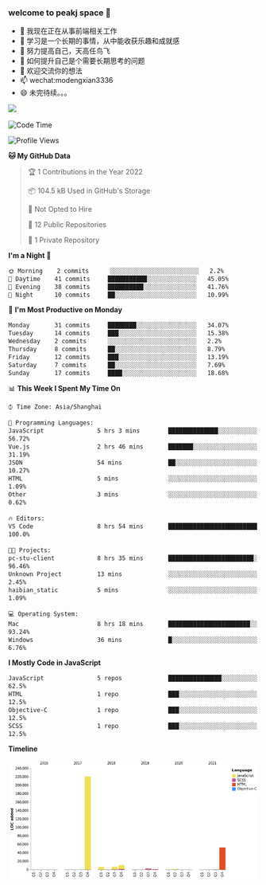 ### welcome to peakj space 👋



- 🔭 我现在正在从事前端相关工作
- 🌱 学习是一个长期的事情，从中能收获乐趣和成就感
- 👯 努力提高自己，天高任鸟飞
- 🤔 如何提升自己是个需要长期思考的问题
- 💬 欢迎交流你的想法
- 📫 wechat:modengxian3336
- 😄 未完待续。。。

![](https://s2.ax1x.com/2019/06/28/ZKxc4J.jpg)

<!--START_SECTION:waka-->
![Code Time](http://img.shields.io/badge/Code%20Time-854%20hrs%2054%20mins-blue)

![Profile Views](http://img.shields.io/badge/Profile%20Views-0-blue)

**🐱 My GitHub Data** 

> 🏆 1 Contributions in the Year 2022
 > 
> 📦 104.5 kB Used in GitHub's Storage 
 > 
> 🚫 Not Opted to Hire
 > 
> 📜 12 Public Repositories 
 > 
> 🔑 1 Private Repository 
 > 
**I'm a Night 🦉** 

```text
🌞 Morning    2 commits      ░░░░░░░░░░░░░░░░░░░░░░░░░   2.2% 
🌆 Daytime    41 commits     ███████████░░░░░░░░░░░░░░   45.05% 
🌃 Evening    38 commits     ██████████░░░░░░░░░░░░░░░   41.76% 
🌙 Night      10 commits     ██░░░░░░░░░░░░░░░░░░░░░░░   10.99%

```
📅 **I'm Most Productive on Monday** 

```text
Monday       31 commits     ████████░░░░░░░░░░░░░░░░░   34.07% 
Tuesday      14 commits     ███░░░░░░░░░░░░░░░░░░░░░░   15.38% 
Wednesday    2 commits      ░░░░░░░░░░░░░░░░░░░░░░░░░   2.2% 
Thursday     8 commits      ██░░░░░░░░░░░░░░░░░░░░░░░   8.79% 
Friday       12 commits     ███░░░░░░░░░░░░░░░░░░░░░░   13.19% 
Saturday     7 commits      ██░░░░░░░░░░░░░░░░░░░░░░░   7.69% 
Sunday       17 commits     ████░░░░░░░░░░░░░░░░░░░░░   18.68%

```


📊 **This Week I Spent My Time On** 

```text
⌚︎ Time Zone: Asia/Shanghai

💬 Programming Languages: 
JavaScript               5 hrs 3 mins        ██████████████░░░░░░░░░░░   56.72% 
Vue.js                   2 hrs 46 mins       ███████░░░░░░░░░░░░░░░░░░   31.19% 
JSON                     54 mins             ██░░░░░░░░░░░░░░░░░░░░░░░   10.27% 
HTML                     5 mins              ░░░░░░░░░░░░░░░░░░░░░░░░░   1.09% 
Other                    3 mins              ░░░░░░░░░░░░░░░░░░░░░░░░░   0.62%

🔥 Editors: 
VS Code                  8 hrs 54 mins       █████████████████████████   100.0%

🐱‍💻 Projects: 
pc-stu-client            8 hrs 35 mins       ████████████████████████░   96.46% 
Unknown Project          13 mins             ░░░░░░░░░░░░░░░░░░░░░░░░░   2.45% 
haibian_static           5 mins              ░░░░░░░░░░░░░░░░░░░░░░░░░   1.09%

💻 Operating System: 
Mac                      8 hrs 18 mins       ███████████████████████░░   93.24% 
Windows                  36 mins             █░░░░░░░░░░░░░░░░░░░░░░░░   6.76%

```

**I Mostly Code in JavaScript** 

```text
JavaScript               5 repos             ███████████████░░░░░░░░░░   62.5% 
HTML                     1 repo              ███░░░░░░░░░░░░░░░░░░░░░░   12.5% 
Objective-C              1 repo              ███░░░░░░░░░░░░░░░░░░░░░░   12.5% 
SCSS                     1 repo              ███░░░░░░░░░░░░░░░░░░░░░░   12.5%

```


**Timeline**

![Chart not found](https://raw.githubusercontent.com/PeakJ/PeakJ/master/charts/bar_graph.png) 


<!--END_SECTION:waka-->
